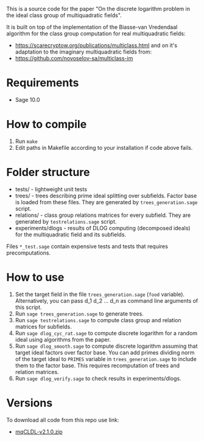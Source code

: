 This is a source code for the paper "On the discrete logarithm problem in the ideal class group of multiquadratic fields".

It is built on top of the implementation of the Biasse-van Vredendaal algorithm for the class group computation for real multiquadratic fields:
* https://scarecryptow.org/publications/multiclass.html
and on it's adaptation to the imaginary multiquadratic fields from:
* https://github.com/novoselov-sa/multiclass-im

# Requirements
* Sage 10.0

# How to compile
1. Run ```make```
2. Edit paths in Makefile according to your installation if code above fails.

# Folder structure
* tests/ - lightweight unit tests
* trees/ - trees describing prime ideal splitting over subfields. Factor base is loaded from these files. They are generated by ```trees_generation.sage``` script.
* relations/ - class group relations matrices for every subfield. They are generated by ```testrelations.sage``` script.
* experiments/dlogs - results of DLOG computing (decomposed ideals) for the multiquadratic field and its subfields.

Files ```*_test.sage``` contain expensive tests and tests that requires precomputations.

# How to use
1. Set the target field in the file ```trees_generation.sage``` (```food``` variable). Alternatively, you can pass d_1 d_2 ... d_n as command line arguments of this script.
2. Run ```sage trees_generation.sage``` to generate trees.
3. Run ```sage testrelations.sage``` to compute class group and relation matrices for subfields.
4. Run ```sage dlog_cyc_rat.sage``` to compute discrete logarithm for a random ideal using algorithms from the paper.
5. Run ```sage dlog_smooth.sage``` to compute discrete logarithm assuming that target ideal factors over factor base. You can add primes dividing norm of the target ideal to ```PRIMES``` variable in ```trees_generation.sage``` to include them to the factor base. This requires recomputation of trees and relation matrices.
6. Run ```sage dlog_verify.sage``` to check results in experiments/dlogs.

# Versions
To download all code from this repo use link:
* [mqCLDL-v2.1.0.zip](releases/mqCLDL-v2.1.0.zip)
